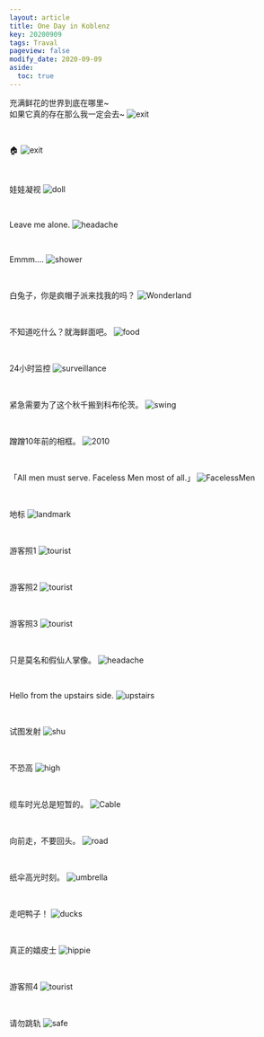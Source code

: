 ```yaml
---
layout: article
title: One Day in Koblenz
key: 20200909
tags: Traval
pageview: false
modify_date: 2020-09-09
aside:
  toc: true
---
```


<!--more-->

充满鲜花的世界到底在哪里~   
如果它真的存在那么我一定会去~
![exit](https://github.com/Yuleii/Yuleii.github.io/raw/master/pictures/20200909/1.JPG)   
   
&nbsp;

:house: 
![exit](https://github.com/Yuleii/Yuleii.github.io/raw/master/pictures/20200909/2.JPG)   

&nbsp;

娃娃凝视
![doll](https://github.com/Yuleii/Yuleii.github.io/raw/master/pictures/20200909/3.JPG)   

&nbsp;

Leave me alone.
![headache](https://github.com/Yuleii/Yuleii.github.io/raw/master/pictures/20200909/4.JPG)    

&nbsp;

Emmm....
![shower](https://github.com/Yuleii/Yuleii.github.io/raw/master/pictures/20200909/5.JPG)   

&nbsp;
  
白兔子，你是疯帽子派来找我的吗？
![Wonderland](https://github.com/Yuleii/Yuleii.github.io/raw/master/pictures/20200909/6.JPG) 

&nbsp;

不知道吃什么？就海鲜面吧。
![food](https://github.com/Yuleii/Yuleii.github.io/raw/master/pictures/20200909/7.JPG) 

&nbsp;

24小时监控
![surveillance](https://github.com/Yuleii/Yuleii.github.io/raw/master/pictures/20200909/8.JPG) 

&nbsp;

紧急需要为了这个秋千搬到科布伦茨。
![swing](https://github.com/Yuleii/Yuleii.github.io/raw/master/pictures/20200909/9.JPG) 

&nbsp;

蹭蹭10年前的相框。
![2010](https://github.com/Yuleii/Yuleii.github.io/raw/master/pictures/20200909/10.JPG) 

&nbsp;

「All men must serve. Faceless Men most of all.」
![FacelessMen](https://github.com/Yuleii/Yuleii.github.io/raw/master/pictures/20200909/12.JPG) 

&nbsp;

地标
![landmark](https://github.com/Yuleii/Yuleii.github.io/raw/master/pictures/20200909/13.JPG) 

&nbsp;

游客照1
![tourist](https://github.com/Yuleii/Yuleii.github.io/raw/master/pictures/20200909/14.JPG)

&nbsp;

游客照2
![tourist](https://github.com/Yuleii/Yuleii.github.io/raw/master/pictures/20200909/15.JPG)

&nbsp;

游客照3
![tourist](https://github.com/Yuleii/Yuleii.github.io/raw/master/pictures/20200909/16.JPG)

&nbsp;

只是莫名和假仙人掌像。
![headache](https://github.com/Yuleii/Yuleii.github.io/raw/master/pictures/20200909/17.JPG)

&nbsp;

Hello from the upstairs side.
![upstairs](https://github.com/Yuleii/Yuleii.github.io/raw/master/pictures/20200909/18.JPG)

&nbsp;

试图发射
![shu](https://github.com/Yuleii/Yuleii.github.io/raw/master/pictures/20200909/19.JPG)

&nbsp;

不恐高
![high](https://github.com/Yuleii/Yuleii.github.io/raw/master/pictures/20200909/20.JPG)

&nbsp;

缆车时光总是短暂的。
![Cable](https://github.com/Yuleii/Yuleii.github.io/raw/master/pictures/20200909/21.JPG)

&nbsp;

向前走，不要回头。
![road](https://github.com/Yuleii/Yuleii.github.io/raw/master/pictures/20200909/22.JPG)

&nbsp;

纸伞高光时刻。
![umbrella](https://github.com/Yuleii/Yuleii.github.io/raw/master/pictures/20200909/23.JPG)

&nbsp;

走吧鸭子！
![ducks](https://github.com/Yuleii/Yuleii.github.io/raw/master/pictures/20200909/24.jpg)

&nbsp;

真正的嬉皮士
![hippie](https://github.com/Yuleii/Yuleii.github.io/raw/master/pictures/20200909/25.JPG)

&nbsp;

游客照4
![tourist](https://github.com/Yuleii/Yuleii.github.io/raw/master/pictures/20200909/26.JPG)

&nbsp;

请勿跳轨
![safe](https://github.com/Yuleii/Yuleii.github.io/raw/master/pictures/20200909/27.JPG)